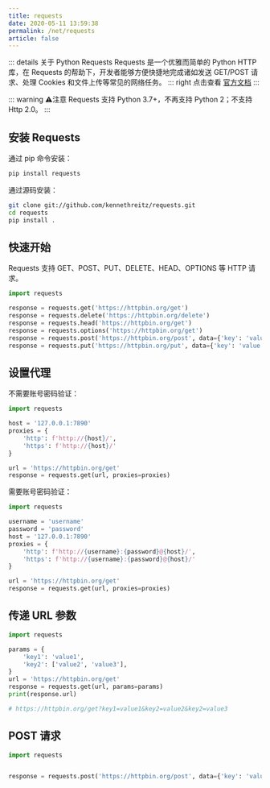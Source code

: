 ```yaml
---
title: requests
date: 2020-05-11 13:59:38
permalink: /net/requests
article: false
---
```


::: details 关于 Python Requests
Requests 是一个优雅而简单的 Python HTTP 库，在 Requests 的帮助下，开发者能够方便快捷地完成诸如发送 GET/POST 请求、处理 Cookies 和文件上传等常见的网络任务。
::: right
点击查看 [官方文档](https://requests.readthedocs.io/)
:::

::: warning ⚠️注意
Requests 支持 Python 3.7+，不再支持 Python 2；不支持 Http 2.0。
:::

## 安装 Requests

通过 pip 命令安装：

```bash
pip install requests
```

通过源码安装：

```bash
git clone git://github.com/kennethreitz/requests.git
cd requests
pip install .
```

## 快速开始

Requests 支持 GET、POST、PUT、DELETE、HEAD、OPTIONS 等 HTTP 请求。

```python
import requests

response = requests.get('https://httpbin.org/get')
response = requests.delete('https://httpbin.org/delete')
response = requests.head('https://httpbin.org/get')
response = requests.options('https://httpbin.org/get')
response = requests.post('https://httpbin.org/post', data={'key': 'value'})
response = requests.put('https://httpbin.org/put', data={'key': 'value'})
```

## 设置代理

不需要账号密码验证：

```python
import requests

host = '127.0.0.1:7890'
proxies = {
    'http': f'http://{host}/',
    'https': f'http://{host}/'
}

url = 'https://httpbin.org/get'
response = requests.get(url, proxies=proxies)
```

需要账号密码验证：

```python
import requests

username = 'username'
password = 'password'
host = '127.0.0.1:7890'
proxies = {
    'http': f'http://{username}:{password}@{host}/',
    'https': f'http://{username}:{password}@{host}/'
}

url = 'https://httpbin.org/get'
response = requests.get(url, proxies=proxies)
```

<!-- ## 响应内容 -->



## 传递 URL 参数

```python
import requests

params = {
    'key1': 'value1',
    'key2': ['value2', 'value3'],
}
url = 'https://httpbin.org/get'
response = requests.get(url, params=params)
print(response.url)

# https://httpbin.org/get?key1=value1&key2=value2&key2=value3
```

## POST 请求

```python
import requests


response = requests.post('https://httpbin.org/post', data={'key': 'value'})
```